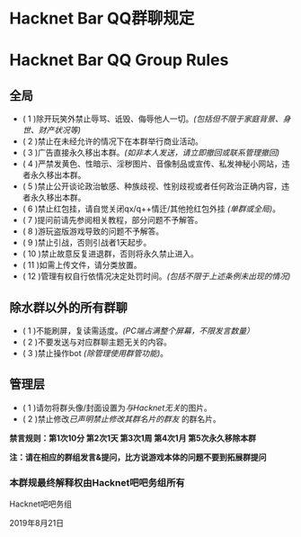 # Hacknet Bar QQ群聊规定
# Hacknet Bar QQ Group Rules

## 全局
* ( 1 )除开玩笑外禁止辱骂、诋毁、侮辱他人一切。*(包括但不限于家庭背景、身世、财产状况等)*
* ( 2 )禁止在未经允许的情况下在本群举行商业活动。
* ( 3 )广告直接永久移出本群。*(如非本人发送，请立即撤回或联系管理撤回)*
* ( 4 )严禁发黄色、性暗示、淫秽图片、音像制品或宣传、私发神秘小网站，违者永久移出本群。
* ( 5 )禁止公开谈论政治敏感、种族歧视、性别歧视或者任何政治正确内容，违者永久移出本群。
* ( 6 )禁止红包挂，请自觉关闭qx/q++情迁/其他抢红包外挂 *(单群或全局)*。
* ( 7 )提问前请先参阅相关教程，部分问题不予解答。
* ( 8 )游玩盗版游戏导致的问题不予解答。
* ( 9 )禁止引战，否则引战者1天起步。
* ( 10 )禁止故意反复进退群，否则将永久禁止进入。
* ( 11 )如需上传文件，请分类放置。
* ( 12 )管理有权自行依情况决定处罚时间。*(包括不限于上述条例未出现的情况)*


## 除水群以外的所有群聊
* ( 1 )不能刷屏，复读需适度。*(PC端占满整个屏幕，不限发言数量）*
* ( 2 )不要发送与对应群聊主题无关的内容。
* ( 3 )禁止操作bot *(除管理使用群管功能)*。

## 管理层
* ( 1 )请勿将群头像/封面设置为*与Hacknet无关*的图片。
* ( 2 )禁止修改*已声明禁止修改其群名片的群友* 的群名片。

**禁言规则：第1次10分 第2次1天 第3次1周 第4次1月 第5次永久移除本群**

   **注：请在相应的群组发言&提问，比方说游戏本体的问题不要到拓展群提问**
  
  ### 本群规最终解释权由Hacknet吧吧务组所有
  
   Hacknet吧吧务组
  
   2019年8月21日
